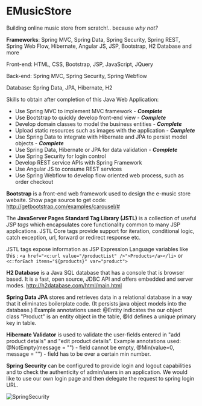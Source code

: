 # EMusicStore
Building online music store from scratch!.. because <i>why not?</i>


<b>Frameworks</b>: Spring MVC, Spring Data, Spring Security, Spring REST, Spring Web Flow, Hibernate, Angular JS, JSP, Bootstrap, H2 Database and more

Front-end: HTML, CSS, Bootstrap, JSP, JavaScript, JQuery 

Back-end: Spring MVC, Spring Security, Spring Webflow 

Database: Spring Data, JPA, Hibernate, H2

Skills to obtain after completion of this Java Web Application:

- Use Spring MVC to implement MVC framework - <b><i>Complete</i></b>
- Use Bootstrap to quickly develop front-end view - <b><i>Complete</i></b>
- Develop domain classes to model the business entities - <b><i>Complete</i></b>
- Upload static resources such as images with the application - <b><i>Complete</i></b>
- Use Spring Data to integrate with Hibernate and JPA to persist model objects - <b><i>Complete</i></b>
- Use Spring Data, Hibernate or JPA for data validation - <b><i>Complete</i></b>
- Use Spring Security for login control
- Develop REST service APIs with Spring Framework
- Use Angular JS to consume REST services
- Use Spring Webflow to develop flow oriented web process, such as order checkout






<b>Bootstrap</b> is a front-end web framework used to design the e-music store website. 
Show page source to get code: http://getbootstrap.com/examples/carousel/#


The <b>JavaServer Pages Standard Tag Library (JSTL)</b> is a collection of useful <i>JSP tags</i> 
which encapsulates core functionality common to many JSP applications. 
JSTL Core tags provide support for iteration, conditional logic, catch exception, url, forward or redirect response etc.

JSTL tags expose information as JSP Expression Language variables like this : 
`<a href="<c:url value="/productList" />">Products</a></li>` 
or `<c:forEach items="${products}" var="product"> `


<b>H2 Database</b> is a Java SQL database that has a console that is browser based. It is a fast, open source, JDBC API and offers embedded and server modes.
http://h2database.com/html/main.html

<b>Spring Data JPA</b> stores and retrieves data in a relational database in a way that it eliminates boilerplate code. (It persists java object models into the database.) Example annotations used: @Entity indicates the our object class "Product" is an entity object in the table, @Id defines a unique primary key in table.

<b>Hibernate Validator</b> is used to validate the user-fields entered in "add product details" and "edit product details". Example annotations used: @NotEmpty(message = "") - field cannot be empty,  @Min(value=0, message = "") - field has to be over a certain min number.

<b>Spring Security</b> can be configured to provide login and logout capabilities and to check the authenticity of admin/users in an application. We would like to use our own login page and then delegate the request to spring login URL. 

![SpringSecurity](http://i64.tinypic.com/2lbzad.png)
